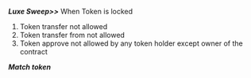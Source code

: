 ***Luxe Sweep>>***
When Token is locked
1. Token transfer not allowed
2. Token transfer from not allowed
3. Token approve not allowed
by any token holder except owner of the contract


***Match token***

